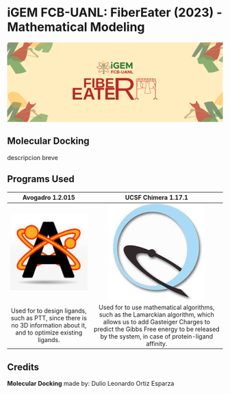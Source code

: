 # iGEM FCB-UANL: FiberEater (2023) - Mathematical Modeling 
![FiberEater_Logo2023](https://github.com/j-gorm/MathModel-FiberEater-2023-iDL-FCB-UANL/blob/main/Images/COVERGitHub.png?raw=true)

## Molecular Docking
descripcion breve

## Programs Used

| Avogadro 1.2.015                                                  | UCSF Chimera 1.17.1                                              |
| :---------------------------------------------------------------: | :--------------------------------------------------------------: |
| ![Avogadro_Logo](https://github.com/j-gorm/MathModel-FiberEater-2023-iDL-FCB-UANL/blob/main/Images/AvogadroLogo.jpeg?raw=true) | ![Chimera_Logo](https://github.com/j-gorm/MathModel-FiberEater-2023-iDL-FCB-UANL/blob/main/Images/ChimeraLogo.jpeg?raw=true) |
| Used for to design ligands, such as PTT, since there is no 3D information about it, and to optimize existing ligands. | Used for to use mathematical algorithms, such as the Lamarckian algorithm, which allows us to add Gasteiger Charges to predict the Gibbs Free energy to be released by the system, in case of protein-ligand affinity. |

## Credits
__Molecular Docking__ made by: Dulio Leonardo Ortiz Esparza